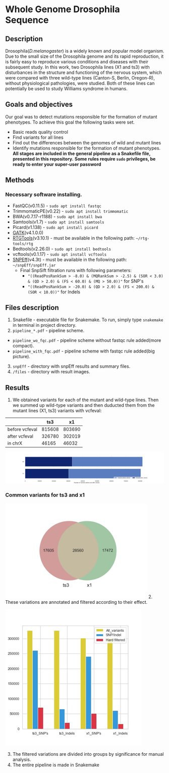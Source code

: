 # Whole Genome Drosophila Sequence
## Description
Drosophila(*D.melanogaster*) is a widely known and popular model organism. Due to the small size of the Drosophila genome and its rapid reproduction, it is fairly easy to reproduce various conditions and diseases with their subsequent study. In this work, two Drosophila lines (X1 and ts3) with disturbances in the structure and functioning of the nervous system, which were compared with three wild-type lines (Canton-S, Berlin, Oregon-R), without physiological pathologies, were studied. Both of these lines can potentially be used to study Williams syndrome in humans.
## Goals and objectives
Our goal was to detect mutations responsible for the formation of mutant phenotypes.
To achieve this goal the following tasks were set.
* Basic reads quality control
* Find variants for all lines
* Find out the differences between the genomes of wild and mutant lines
* Identify mutations responsible for the formation of mutant phenotypes.  
**All stages are included in the general pipeline as a Snakefile file, presented in this repository.**
**Some rules require `sudo` privileges, be ready to enter your super-user password**
## Methods
### Necessary software installing.
* FastQC(v0.11.5) - `sudo apt install fastqc`
* TrimmomaticPE(v0.22) - `sudo apt install trimmomatic`
* BWA(v0.7.17-r1188) - `sudo apt install bwa`
* Samtools(v1.7) - `sudo apt install samtools`
* Picard(v1.138) - `sudo apt install picard`
* [GATK](https://software.broadinstitute.org/gatk/download/index)(v4.1.0.0)
* [RTGTools](https://github.com/RealTimeGenomics/rtg-tools)(v3.10.1) - must be available in the following path: `~/rtg-tools/rtg`
* Bedtools(v2.26.0) - `sudo apt install bedtools`
* vcftools(v0.1.17) - `sudo apt install vcftools`
* [SNPEff](http://snpeff.sourceforge.net/download.html)(v4.3t) - must be available in the following path: `~/snpEff/snpEff.jar`
  * Final SnpSift filtration runs with following parameters:
    * `"((ReadPosRankSum > -8.0) & (MQRankSum > -2.5) & (SOR < 3.0) & (QD > 2.0) & (FS < 60.0) & (MQ > 50.0))"` for SNP's
    * `"((ReadPosRankSum > -20.0) & (QD > 2.0) & (FS < 200.0) & (SOR < 10.0))"` for Indels
## Files description    
1. Snakefile - executable file for Snakemake. To run, simply type `snakemake` in terminal in project directory.   
2. `pipeline_*.pdf` - pipeline scheme.
  * `pipeline_wo_fqc.pdf` - pipeline scheme without fastqc rule added(more compact).
  * `pipeline_with_fqc.pdf` - pipeline scheme with fastqc rule added(big picture).
3. `snpEff` - directory with snpEff results and summary files.
4. `/files` - directory with result images.

## Results
1. We obtained variants for each of the mutant and wild-type lines. Then we summed up wild-type variants and then duducted them from the mutant lines (X1, ts3) variants with vcfeval:   

|                | ts3 | x1 |
|----------------|-----|----|
| before vcfeval |   815608  |  803690  |
| after vcfeval  |  326780   |  302019  |
| in chrX        |   46165  |   46032 |

![](https://github.com/IuriyLeb/drosophila_project/blob/master/files/variants.jpg?raw=true)
### Common variants for ts3 and x1
<img src="https://github.com/IuriyLeb/drosophila_project/raw/master/files/common.jpg?raw=true" alt="" width="450" height="300">
2. These variations are annotated and filtered according to their effect.

![](https://github.com/IuriyLeb/drosophila_project/blob/master/files/snp_indels.jpg?raw=true)

3. The filtered variations are divided into groups by significance for manual analysis.
4. The entire pipeline is made in Snakemake
